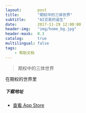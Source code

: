 ```yaml
---
layout:       post
title:        "期权中的三体世界"
subtitle:     "AI交易的诞生"
date:         2017-11-29 12:00:00
header-img:   "img/home_bg.jpg"
header-mask:  0.3
catalog:      true
multilingual: false
tags:
    - 帮助文档
---
```


> 期权中的三体世界

在期权的世界里

##### 下载地址

-  [查看 App Store][1]

[1]: http://itunes.apple.com/us/app/id1228960496